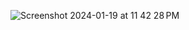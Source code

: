 ![Screenshot 2024-01-19 at 11 42 28 PM](https://github.com/vsingh9076/Building_LLM_Applications/assets/46970126/d0010796-f193-4b88-829b-c9ffc697b564)

